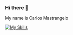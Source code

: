 ### Hi there 👋

My name is Carlos Mastrangelo

[![My Skills](https://skillicons.dev/icons?i=py,postgres,pytorch,anaconda,docker,django,aws,azure,cpp,linux,blender,arduino)](https://skillicons.dev)

<!--
**cmastrangelo/cmastrangelo** is a ✨ _special_ ✨ repository because its `README.md` (this file) appears on your GitHub profile.

Here are some ideas to get you started:

- 🔭 I’m currently working on ...
- 🌱 I’m currently learning ...
- 👯 I’m looking to collaborate on ...
- 🤔 I’m looking for help with ...
- 💬 Ask me about ...
- 📫 How to reach me: ...
- 😄 Pronouns: ...
- ⚡ Fun fact: ...
-->
